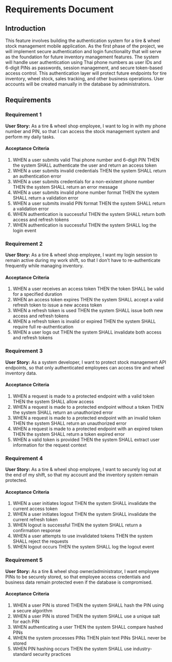 # Requirements Document

## Introduction

This feature involves building the authentication system for a tire & wheel stock management mobile application. As the first phase of the project, we will implement secure authentication and login functionality that will serve as the foundation for future inventory management features. The system will handle user authentication using Thai phone numbers as user IDs and 6-digit PINs as passwords, session management, and secure token-based access control. This authentication layer will protect future endpoints for tire inventory, wheel stock, sales tracking, and other business operations. User accounts will be created manually in the database by administrators.

## Requirements

### Requirement 1

**User Story:** As a tire & wheel shop employee, I want to log in with my phone number and PIN, so that I can access the stock management system and perform my daily tasks.

#### Acceptance Criteria

1. WHEN a user submits valid Thai phone number and 6-digit PIN THEN the system SHALL authenticate the user and return an access token
2. WHEN a user submits invalid credentials THEN the system SHALL return an authentication error
3. WHEN a user submits credentials for a non-existent phone number THEN the system SHALL return an error message
4. WHEN a user submits invalid phone number format THEN the system SHALL return a validation error
5. WHEN a user submits invalid PIN format THEN the system SHALL return a validation error
6. WHEN authentication is successful THEN the system SHALL return both access and refresh tokens
7. WHEN authentication is successful THEN the system SHALL log the login event

### Requirement 2

**User Story:** As a tire & wheel shop employee, I want my login session to remain active during my work shift, so that I don't have to re-authenticate frequently while managing inventory.

#### Acceptance Criteria

1. WHEN a user receives an access token THEN the token SHALL be valid for a specified duration
2. WHEN an access token expires THEN the system SHALL accept a valid refresh token to issue a new access token
3. WHEN a refresh token is used THEN the system SHALL issue both new access and refresh tokens
4. WHEN a refresh token is invalid or expired THEN the system SHALL require full re-authentication
5. WHEN a user logs out THEN the system SHALL invalidate both access and refresh tokens

### Requirement 3

**User Story:** As a system developer, I want to protect stock management API endpoints, so that only authenticated employees can access tire and wheel inventory data.

#### Acceptance Criteria

1. WHEN a request is made to a protected endpoint with a valid token THEN the system SHALL allow access
2. WHEN a request is made to a protected endpoint without a token THEN the system SHALL return an unauthorized error
3. WHEN a request is made to a protected endpoint with an invalid token THEN the system SHALL return an unauthorized error
4. WHEN a request is made to a protected endpoint with an expired token THEN the system SHALL return a token expired error
5. WHEN a valid token is provided THEN the system SHALL extract user information for the request context

### Requirement 4

**User Story:** As a tire & wheel shop employee, I want to securely log out at the end of my shift, so that my account and the inventory system remain protected.

#### Acceptance Criteria

1. WHEN a user initiates logout THEN the system SHALL invalidate the current access token
2. WHEN a user initiates logout THEN the system SHALL invalidate the current refresh token
3. WHEN logout is successful THEN the system SHALL return a confirmation response
4. WHEN a user attempts to use invalidated tokens THEN the system SHALL reject the requests
5. WHEN logout occurs THEN the system SHALL log the logout event

### Requirement 5

**User Story:** As a tire & wheel shop owner/administrator, I want employee PINs to be securely stored, so that employee access credentials and business data remain protected even if the database is compromised.

#### Acceptance Criteria

1. WHEN a user PIN is stored THEN the system SHALL hash the PIN using a secure algorithm
2. WHEN a user PIN is stored THEN the system SHALL use a unique salt for each PIN
3. WHEN authenticating a user THEN the system SHALL compare hashed PINs
4. WHEN the system processes PINs THEN plain text PINs SHALL never be stored
5. WHEN PIN hashing occurs THEN the system SHALL use industry-standard security practices